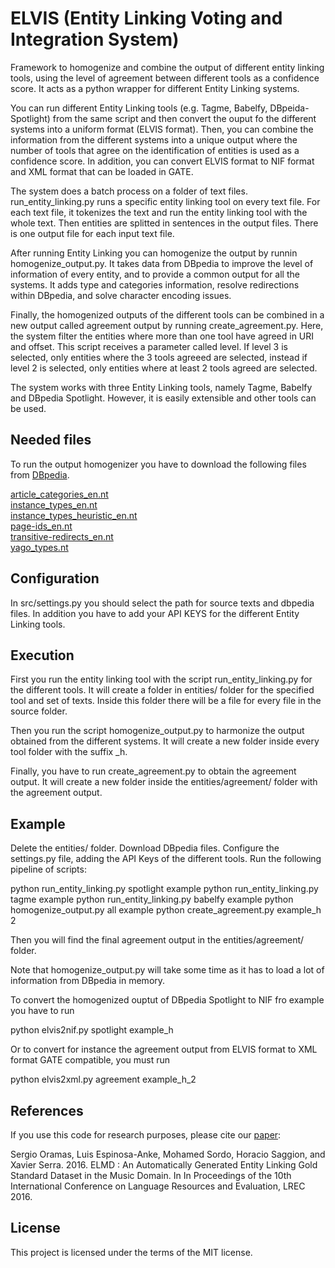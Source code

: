 # ELVIS (Entity Linking Voting and Integration System)
Framework to homogenize and combine the output of different entity linking tools, using the level of agreement between different tools as a confidence score. It acts as a python wrapper for different Entity Linking systems.

You can run different Entity Linking tools (e.g. Tagme, Babelfy, DBpeida-Spotlight) from the same script and then convert the ouput fo the different systems into a uniform format (ELVIS format). Then, you can combine the information from the different systems into a unique output where the number of tools that agree on the identification of entities is used as a confidence score. In addition, you can convert ELVIS format to NIF format and XML format that can be loaded in GATE.

The system does a batch process on a folder of text files. run_entity_linking.py runs a specific entity linking tool on every text file. For each text file, it tokenizes the text and run the entity linking tool with the whole text. Then entities are splitted in sentences in the output files. There is one output file for each input text file.

After running Entity Linking you can homogenize the output by runnin homogenize_output.py. It takes data from DBpedia to improve the level of information of every entity, and to provide a common output for all the systems. It adds type and categories information, resolve redirections within DBpedia, and solve character encoding issues.

Finally, the homogenized outputs of the different tools can be combined in a new output called agreement output by running create_agreement.py. Here, the system filter the entities where more than one tool have agreed in URI and offset. This script receives a parameter called level. If level 3 is selected, only entities where the 3 tools agreeed are selected, instead if level 2 is selected, only entities where at least 2 tools agreed are selected.

The system works with three Entity Linking tools, namely Tagme, Babelfy and DBpedia Spotlight. However, it is easily extensible and other tools can be used.

## Needed files

To run the output homogenizer you have to download the following files from <a target="_blank" href="http://dbpedia.org/Downloads2015-04">DBpedia</a>.

<a target="_blank" href="http://downloads.dbpedia.org/2015-04/core-i18n/en/article-categories_en.nt.bz2">article_categories_en.nt</a><br/>
<a target="_blank" href="http://downloads.dbpedia.org/2015-04/core-i18n/en/instance-types_en.nt.bz2">instance_types_en.nt</a><br/>
<a target="_blank" href="http://downloads.dbpedia.org/2015-04/core-i18n/en/instance_types_sdtyped-dbo_en.nt.bz2">instance_types_heuristic_en.nt</a><br/>
<a target="_blank" href="http://downloads.dbpedia.org/2015-04/core-i18n/en/page-ids_en.nt.bz2">page-ids_en.nt</a><br/>
<a target="_blank" href="http://downloads.dbpedia.org/2015-04/core-i18n/en/transitive-redirects_en.nt.bz2">transitive-redirects_en.nt</a><br/>
<a href="http://downloads.dbpedia.org/2015-04/links/yago_types.nt.bz2">yago_types.nt</a><br/>

## Configuration

In src/settings.py you should select the path for source texts and dbpedia files. In addition you have to add your API KEYS for the different Entity Linking tools.

## Execution

First you run the entity linking tool with the script run_entity_linking.py for the different tools. It will create a folder in entities/ folder for the specified tool and set of texts. Inside this folder there will be a file for every file in the source folder. 

Then you run the script homogenize_output.py to harmonize the output obtained from the different systems. It will create a new folder inside every tool folder with the suffix _h. 

Finally, you have to run create_agreement.py to obtain the agreement output. It will create a new folder inside the entities/agreement/ folder with the agreement output.

## Example

Delete the entities/ folder.
Download DBpedia files.
Configure the settings.py file, adding the API Keys of the different tools.
Run the following pipeline of scripts:

python run_entity_linking.py spotlight example
python run_entity_linking.py tagme example
python run_entity_linking.py babelfy example
python homogenize_output.py all example
python create_agreement.py example_h 2

Then you will find the final agreement output in the entities/agreement/ folder.

Note that homogenize_output.py will take some time as it has to load a lot of information from DBpedia in memory.

To convert the homogenized ouptut of DBpedia Spotlight to NIF fro example you have to run

python elvis2nif.py spotlight example_h

Or to convert for instance the agreement output from ELVIS format to XML format GATE compatible, you must run

python elvis2xml.py agreement example_h_2

## References

If you use this code for research purposes, please cite our <a target="_blank" href="http://mtg.upf.edu/node/3451">paper</a>:

Sergio Oramas, Luis Espinosa-Anke, Mohamed Sordo, Horacio Saggion, and Xavier Serra. 2016. ELMD : An Automatically Generated Entity Linking Gold Standard Dataset in the Music Domain. In In Proceedings of the 10th International Conference on Language Resources and Evaluation, LREC 2016.

## License

This project is licensed under the terms of the MIT license.
